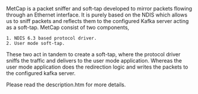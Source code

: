 MetCap is a packet sniffer and soft-tap developed to mirror packets flowing through an Ethernet interface. 
It is purely based on the NDIS which allows us to sniff packets and reflects them to the configured Kafka server acting as a soft-tap. 
MetCap consist of two components,

    1. NDIS 6.3 based protocol driver.
    2. User mode soft-tap.

These two act in tandem to create a soft-tap, where the protocol driver sniffs the traffic and delivers to the user mode application. 
Whereas the user mode application does the redirection logic and writes the packets to the configured kafka server.

Please read the description.htm for more details.
